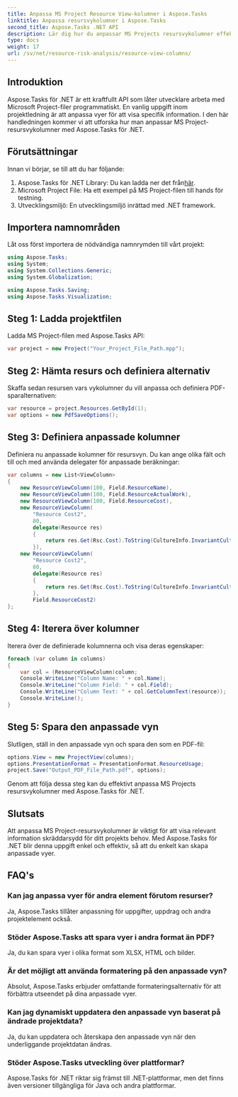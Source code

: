 ```yaml
---
title: Anpassa MS Project Resource View-kolumner i Aspose.Tasks
linktitle: Anpassa resursvykolumner i Aspose.Tasks
second_title: Aspose.Tasks .NET API
description: Lär dig hur du anpassar MS Projects resursvykolumner effektivt med Aspose.Tasks för .NET. Skapa skräddarsydda vyer för bättre projektledning.
type: docs
weight: 17
url: /sv/net/resource-risk-analysis/resource-view-columns/
---
```

## Introduktion
Aspose.Tasks för .NET är ett kraftfullt API som låter utvecklare arbeta med Microsoft Project-filer programmatiskt. En vanlig uppgift inom projektledning är att anpassa vyer för att visa specifik information. I den här handledningen kommer vi att utforska hur man anpassar MS Project-resursvykolumner med Aspose.Tasks för .NET.
## Förutsättningar
Innan vi börjar, se till att du har följande:
1.  Aspose.Tasks för .NET Library: Du kan ladda ner det från[här](https://releases.aspose.com/tasks/net/).
2. Microsoft Project File: Ha ett exempel på MS Project-filen till hands för testning.
3. Utvecklingsmiljö: En utvecklingsmiljö inrättad med .NET framework.
## Importera namnområden
Låt oss först importera de nödvändiga namnrymden till vårt projekt:
```csharp
using Aspose.Tasks;
using System;
using System.Collections.Generic;
using System.Globalization;

using Aspose.Tasks.Saving;
using Aspose.Tasks.Visualization;
```
## Steg 1: Ladda projektfilen
Ladda MS Project-filen med Aspose.Tasks API:
```csharp
var project = new Project("Your_Project_File_Path.mpp");
```
## Steg 2: Hämta resurs och definiera alternativ
Skaffa sedan resursen vars vykolumner du vill anpassa och definiera PDF-sparalternativen:
```csharp
var resource = project.Resources.GetById(1);
var options = new PdfSaveOptions();
```
## Steg 3: Definiera anpassade kolumner
Definiera nu anpassade kolumner för resursvyn. Du kan ange olika fält och till och med använda delegater för anpassade beräkningar:
```csharp
var columns = new List<ViewColumn>
{
    new ResourceViewColumn(100, Field.ResourceName),
    new ResourceViewColumn(100, Field.ResourceActualWork),
    new ResourceViewColumn(100, Field.ResourceCost),
    new ResourceViewColumn(
        "Resource Cost2", 
        80,
        delegate(Resource res)
        {
            return res.Get(Rsc.Cost).ToString(CultureInfo.InvariantCulture);
        }),
    new ResourceViewColumn(
        "Resource Cost2", 
        80,
        delegate(Resource res)
        {
            return res.Get(Rsc.Cost).ToString(CultureInfo.InvariantCulture);
        }, 
        Field.ResourceCost2)
};
```
## Steg 4: Iterera över kolumner
Iterera över de definierade kolumnerna och visa deras egenskaper:
```csharp
foreach (var column in columns)
{
    var col = (ResourceViewColumn)column;
    Console.WriteLine("Column Name: " + col.Name);
    Console.WriteLine("Column Field: " + col.Field);
    Console.WriteLine("Column Text: " + col.GetColumnText(resource));
    Console.WriteLine();
}
```
## Steg 5: Spara den anpassade vyn
Slutligen, ställ in den anpassade vyn och spara den som en PDF-fil:
```csharp
options.View = new ProjectView(columns);
options.PresentationFormat = PresentationFormat.ResourceUsage;
project.Save("Output_PDF_File_Path.pdf", options);
```
Genom att följa dessa steg kan du effektivt anpassa MS Projects resursvykolumner med Aspose.Tasks för .NET.
## Slutsats
Att anpassa MS Project-resursvykolumner är viktigt för att visa relevant information skräddarsydd för ditt projekts behov. Med Aspose.Tasks för .NET blir denna uppgift enkel och effektiv, så att du enkelt kan skapa anpassade vyer.
## FAQ's
### Kan jag anpassa vyer för andra element förutom resurser?
Ja, Aspose.Tasks tillåter anpassning för uppgifter, uppdrag och andra projektelement också.
### Stöder Aspose.Tasks att spara vyer i andra format än PDF?
Ja, du kan spara vyer i olika format som XLSX, HTML och bilder.
### Är det möjligt att använda formatering på den anpassade vyn?
Absolut, Aspose.Tasks erbjuder omfattande formateringsalternativ för att förbättra utseendet på dina anpassade vyer.
### Kan jag dynamiskt uppdatera den anpassade vyn baserat på ändrade projektdata?
Ja, du kan uppdatera och återskapa den anpassade vyn när den underliggande projektdatan ändras.
### Stöder Aspose.Tasks utveckling över plattformar?
Aspose.Tasks för .NET riktar sig främst till .NET-plattformar, men det finns även versioner tillgängliga för Java och andra plattformar.